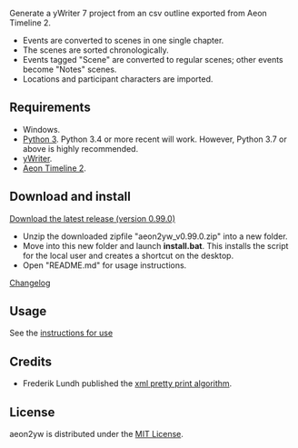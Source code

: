 Generate a yWriter 7 project from an csv outline exported from Aeon Timeline 2. 

- Events are converted to scenes in one single chapter.
- The scenes are sorted chronologically.
- Events tagged "Scene" are converted to regular scenes; other events become "Notes" scenes.
- Locations and participant characters are imported.

 
## Requirements

- Windows.
- [Python 3](https://www.python.org). Python 3.4 or more recent will work. However, Python 3.7 or above is highly recommended.
- [yWriter](http://spacejock.com/yWriter7.html).
- [Aeon Timeline 2](https://www.aeontimeline.com/).


## Download and install

[Download the latest release (version 0.99.0)](https://raw.githubusercontent.com/peter88213/aeon2yw/master/dist/aeon2yw_v0.99.0.zip)

- Unzip the downloaded zipfile "aeon2yw_v0.99.0.zip" into a new folder.
- Move into this new folder and launch **install.bat**. This installs the script for the local user and creates a shortcut on the desktop.
- Open "README.md" for usage instructions.

[Changelog](changelog)

## Usage

See the [instructions for use](usage)

## Credits

- Frederik Lundh published the [xml pretty print algorithm](http://effbot.org/zone/element-lib.htm#prettyprint).


## License

aeon2yw is distributed under the [MIT License](http://www.opensource.org/licenses/mit-license.php).


 




